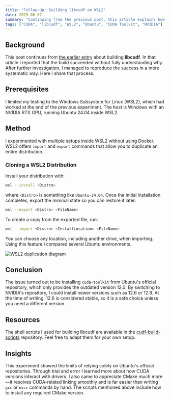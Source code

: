 ```yaml
---
title: "Follow-Up: Building libcudf on WSL2"
date: 2025-06-07
summary: "Continuing from the previous post, this article explains how I replicated successful libcudf builds by cloning WSL2 environments and installing the correct CUDA Toolkit."
tags: ["CUDA", "libcudf", "WSL2", "Ubuntu", "CUDA Toolkit", "NVIDIA"]
---
```


## Background
This post continues from [the earlier entry](../8_rapids-build-cudf/) about building **libcudf**. In that article I reported that the build succeeded without fully understanding why. After further investigation, I managed to reproduce the success in a more systematic way. Here I share that process.

## Prerequisites
I limited my testing to the Windows Subsystem for Linux (WSL2), which had worked at the end of the previous experiment. The host is Windows with an NVIDIA RTX GPU, running Ubuntu 24.04 inside WSL2.

## Method
I experimented with multiple setups inside WSL2 without using Docker. WSL2 offers `import` and `export` commands that allow you to duplicate an entire distribution.

### Cloning a WSL2 Distribution
Install your distribution with:

```bash
wsl --install <Distro>
```

where `<Distro>` is something like `Ubuntu-24.04`. Once the initial installation completes, export the minimal state so you can restore it later:

```bash
wsl --export <Distro> <FileName>
```

To create a copy from the exported file, run:

```bash
wsl --import <Distro> <InstallLocation> <FileName>
```

You can choose any location, including another drive, when importing. Using this feature I compared several Ubuntu environments.

![WSL2 duplication diagram](wsl2_clone.png)

## Conclusion
The issue turned out to be installing `cuda-toolkit` from Ubuntu's official repository, which only provides the outdated version 12.0. By switching to NVIDIA's repository, I could install newer versions such as 12.6 or 12.8. At the time of writing, 12.6 is considered stable, so it is a safe choice unless you need a different version.

## Resources
The shell scripts I used for building libcudf are available in the [cudf-build-scripts](https://github.com/yaikeda/cudf-build-scripts) repository. Feel free to adapt them for your own setup.

## Insights
This experiment showed the limits of relying solely on Ubuntu's official repositories. Through trial and error I learned more about how CUDA versions interact with drivers. I also came to appreciate CMake much more—it resolves CUDA-related linking smoothly and is far easier than writing `gcc` or `nvcc` commands by hand. The scripts mentioned above include how to install any required CMake version.


